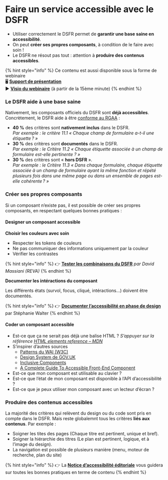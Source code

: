 # Faire un service accessible avec le DSFR

* Utiliser correctement le DSFR permet de **garantir une base saine en accessibilité**.
* On peut **créer ses propres composants**, à condition de le faire avec soin !
* Le DSFR ne résout pas tout : attention à **produire des contenus accessibles**.

{% hint style="info" %}
Ce contenu est aussi disponible sous la forme de webinaire\
🖥️ [**Support de présentation**](https://docs.google.com/presentation/d/1fqlKT51fbjqu0OrU30OLvQK5CURFcDZmJHMcZsvauCI/edit#slide=id.g2072cd81032\_0\_144)\
▶️ [**Visio du webinaire**](https://bbb-dinum-scalelite.visio.education.fr/playback/presentation/2.3/87785ffa751d94980ff8dab4007b2daa8de53178-1679993345503) (à partir de la 15ème minute)
{% endhint %}

### Le DSFR aide à une base saine <a href="#le-dsfr-aide-a-une-base-saine" id="le-dsfr-aide-a-une-base-saine"></a>

Nativement, les composants officiels du DSFR sont **déjà accessibles**. Concrètement, le DSFR aide à être [conforme au RGAA](https://accessibilite.numerique.gouv.fr/) :

* **40 %** des critères sont **nativement inclus** dans le DSFR.\
  _Par exemple : le critère 11.1 « Chaque champ de formulaire a-t-il une étiquette ? »_
* **30 %** des critères sont **documentés** dans le DSFR.\
  _Par exemple : le Critère 11.2 « Chaque étiquette associée à un champ de formulaire est-elle pertinente ? »_
* **30 %** des critères sont « **hors DSFR** ».\
  _Par exemple : le Critère 11.3 « Dans chaque formulaire, chaque étiquette associée à un champ de formulaire ayant la même fonction et répété plusieurs fois dans une même page ou dans un ensemble de pages est-elle cohérente ? »_

### Créer ses propres composants <a href="#creer-ses-propres-composants" id="creer-ses-propres-composants"></a>

Si un composant n’existe pas, il est possible de créer ses propres composants, en respectant quelques bonnes pratiques :

#### Designer un composant accessible <a href="#designer-un-composant-accessible" id="designer-un-composant-accessible"></a>

**Choisir les couleurs avec soin**

* Respecter les tokens de couleurs
* Ne pas communiquer des informations uniquement par la couleur
* Vérifier les contrastes

{% hint style="info" %}
👉 [**Tester les combinaisons du DSFR**](https://combinaison.herokuapp.com) _par David Massiani (REVA)_
{% endhint %}

**Documenter les intéractions du composant**

Les différents états (survol, focus, cliqué, intéractions…) doivent être documentés.

{% hint style="info" %}
👉 [**Documenter l’accessibilité en phase de design**](https://pad.incubateur.net/) par Stéphanie Walter
{% endhint %}

#### Coder un composant accessible <a href="#coder-un-composant-accessible" id="coder-un-composant-accessible"></a>

* Est-ce que ça ne serait pas déjà une balise HTML ? _S’appuyer sur la référence_ [_HTML elements reference – MDN_](https://developer.mozilla.org/en-US/docs/Web/HTML/Element)
* S’inspirer d’autres sources
  * [Patterns du WAI (W3C)](https://www.w3.org/WAI/ARIA/apg/patterns)
  * [Design System de GOV.UK](https://design-system.service.gov.uk/components/)
  * [Inclusive Components](https://inclusive-components.design/)
  * [A Complete Guide To Accessible Front-End Component](https://www.smashingmagazine.com/2021/03/complete-guide-accessible-front-end-components/)
* Est-ce que mon composant est utilisable au clavier ?
* Est-ce que l’état de mon composant est disponible à l’API d’accessibilité ?
* Est-ce que je peux utiliser mon composant avec un lecteur d’écran ?

### Produire des contenus accessibles <a href="#produire-des-contenus-accessibles" id="produire-des-contenus-accessibles"></a>

La majorité des critères qui relèvent du design ou du code sont pris en compte dans le DSFR. Mais reste globalemnt tous les critères **liés aux contenus**. Par exemple :

* Soigner les tites des pages (Chaque titre est pertinent, unique et bref).
* Soigner la hiérarchie des titres (Le plan est pertinent, logique, et à l’image du design).
* La navigation est possible de plusieurs manière (menu, moteur de recherche, plan du site)

{% hint style="info" %}
👉 La [**Notice d’accessibilité éditoriale**](https://www.accede-web.com/notices/editoriale-modele/) vous guidera sur toutes les bonnes pratiques en terme de contenu
{% endhint %}

